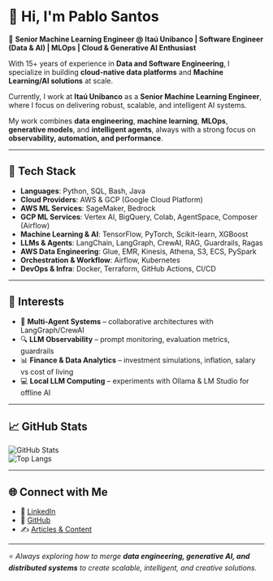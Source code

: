 # 👋 Hi, I'm Pablo Santos  

🚀 **Senior Machine Learning Engineer @ Itaú Unibanco | Software Engineer (Data & AI) | MLOps | Cloud & Generative AI Enthusiast**  

With 15+ years of experience in **Data and Software Engineering**, I specialize in building **cloud-native data platforms** and **Machine Learning/AI solutions** at scale. 

Currently, I work at **Itaú Unibanco** as a **Senior Machine Learning Engineer**, where I focus on delivering robust, scalable, and intelligent AI systems.  

My work combines **data engineering**, **machine learning**, **MLOps**, **generative models**, and **intelligent agents**, always with a strong focus on **observability, automation, and performance**.  

---

## 🔧 Tech Stack  

- **Languages**: Python, SQL, Bash, Java  
- **Cloud Providers**: AWS & GCP (Google Cloud Platform)  
- **AWS ML Services**: SageMaker, Bedrock  
- **GCP ML Services**: Vertex AI, BigQuery, Colab, AgentSpace, Composer (Airflow)  
- **Machine Learning & AI**: TensorFlow, PyTorch, Scikit-learn, XGBoost  
- **LLMs & Agents**: LangChain, LangGraph, CrewAI, RAG, Guardrails, Ragas  
- **AWS Data Engineering**: Glue, EMR, Kinesis, Athena, S3, ECS, PySpark  
- **Orchestration & Workflow**: Airflow, Kubernetes  
- **DevOps & Infra**: Docker, Terraform, GitHub Actions, CI/CD  

---

## 📌 Interests  

- 🤖 **Multi-Agent Systems** – collaborative architectures with LangGraph/CrewAI  
- 🔍 **LLM Observability** – prompt monitoring, evaluation metrics, guardrails  
- 📊 **Finance & Data Analytics** – investment simulations, inflation, salary vs cost of living  
- 💻 **Local LLM Computing** – experiments with Ollama & LM Studio for offline AI  

---

## 📈 GitHub Stats  

![GitHub Stats](https://github-readme-stats.vercel.app/api?username=pablosls&show_icons=true&theme=tokyonight)  
![Top Langs](https://github-readme-stats.vercel.app/api/top-langs/?username=pablosls&layout=compact&theme=tokyonight)  

---

## 🌐 Connect with Me  

- 💼 [LinkedIn](https://www.linkedin.com/in/pablobrasil/)  
- 🐙 [GitHub](https://github.com/pablosls)  
- ✍️ [Articles & Content](#)  

---

⭐️ _Always exploring how to merge **data engineering, generative AI, and distributed systems** to create scalable, intelligent, and creative solutions._
